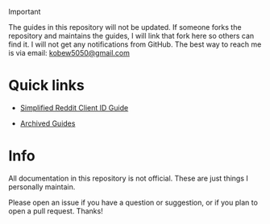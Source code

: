 > [!IMPORTANT]
>
> The guides in this repository will not be updated. If someone forks the repository and maintains the guides, I will link that fork here so others can find it. I will not get any notifications from GitHub. The best way to reach me is via email: kobew5050@gmail.com

# Quick links

- [Simplified Reddit Client ID Guide](https://github.com/KobeW50/ReVanced-Documentation/blob/main/Reddit-Client-ID-Guide.md#info)

- [Archived Guides](https://github.com/KobeW50/ReVanced-Documentation/tree/main/archived)

# Info

All documentation in this repository is not official. These are just things I personally maintain.

Please open an issue if you have a question or suggestion, or if you plan to open a pull request. Thanks!

